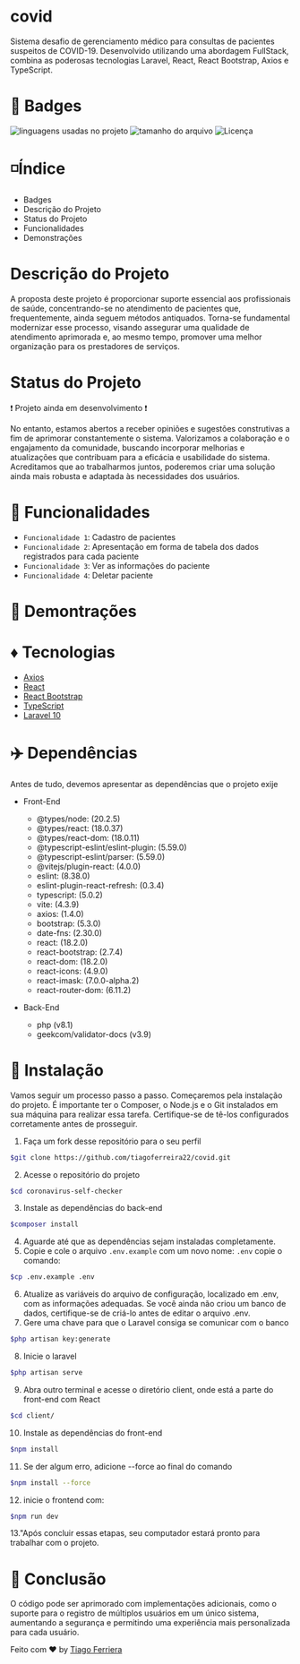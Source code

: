 # covid
Sistema desafio de gerenciamento médico para consultas de pacientes suspeitos de COVID-19. Desenvolvido utilizando uma abordagem FullStack, combina as poderosas tecnologias Laravel, React, React Bootstrap, Axios e TypeScript.

# 🌠 Badges 
<img alt="linguagens usadas no projeto" src="https://img.shields.io/github/languages/count/tiagoferreira22/covid" /> <img alt="tamanho do arquivo" src="https://img.shields.io/github/repo-size/tiagoferreira22/covid" /> <img alt="Licença" src="https://img.shields.io/github/license/tiagoferreira22/covid" />

# ◽️Índice
* Badges
* Descrição do Projeto
* Status do Projeto
* Funcionalidades
* Demonstrações

# Descrição do Projeto
A proposta deste projeto é proporcionar suporte essencial aos profissionais de saúde, concentrando-se no atendimento de pacientes que, frequentemente, ainda seguem métodos antiquados. Torna-se fundamental modernizar esse processo, visando assegurar uma qualidade de atendimento aprimorada e, ao mesmo tempo, promover uma melhor organização para os prestadores de serviços.

# Status do Projeto
:heavy_exclamation_mark: Projeto ainda em desenvolvimento :heavy_exclamation_mark: 

No entanto, estamos abertos a receber opiniões e sugestões construtivas a fim de aprimorar constantemente o sistema. Valorizamos a colaboração e o engajamento da comunidade, buscando incorporar melhorias e atualizações que contribuam para a eficácia e usabilidade do sistema. Acreditamos que ao trabalharmos juntos, poderemos criar uma solução ainda mais robusta e adaptada às necessidades dos usuários.

# :hammer: Funcionalidades 
- `Funcionalidade 1`: Cadastro de pacientes
- `Funcionalidade 2`: Apresentação em forma de tabela dos dados registrados para cada paciente
- `Funcionalidade 3`: Ver as informações do paciente
- `Funcionalidade 4`: Deletar paciente

# 🌻 Demontrações


# ♦️ Tecnologias
- <a href="https://axios-http.com/docs/intro">Axios</a>
- <a href="https://legacy.reactjs.org/docs/getting-started.html">React</a>
- <a href="https://react-bootstrap-v4.netlify.app/getting-started/introduction/">React Bootstrap</a>
- <a href="https://www.typescriptlang.org/docs/">TypeScript</a>
- <a href="https://laravel.com/docs/10.x/readme">Laravel 10</a>

# ✈️ Dependências
Antes de tudo, devemos apresentar as dependências que o projeto exije
* Front-End
    * @types/node: (20.2.5)
    * @types/react: (18.0.37)
    * @types/react-dom: (18.0.11)
    * @typescript-eslint/eslint-plugin: (5.59.0)
    * @typescript-eslint/parser: (5.59.0)
    * @vitejs/plugin-react: (4.0.0)
    * eslint: (8.38.0)
    * eslint-plugin-react-refresh: (0.3.4)
    * typescript: (5.0.2)
    * vite: (4.3.9)
    * axios: (1.4.0)
    * bootstrap: (5.3.0)
    * date-fns: (2.30.0)
    * react: (18.2.0)
    * react-bootstrap: (2.7.4)
    * react-dom: (18.2.0)
    * react-icons: (4.9.0)
    * react-imask: (7.0.0-alpha.2)
    * react-router-dom: (6.11.2)

* Back-End
    * php (v8.1)
    * geekcom/validator-docs (v3.9)

# 🌲 Instalação
Vamos seguir um processo passo a passo. Começaremos pela instalação do projeto. 
É importante ter o Composer, o Node.js e o Git instalados em sua máquina para realizar essa tarefa. Certifique-se de tê-los configurados corretamente antes de prosseguir.

1. Faça um fork desse repositório para o seu perfil
```bash 
$git clone https://github.com/tiagoferreira22/covid.git
```
2. Acesse o repositório do projeto
```bash
$cd coronavirus-self-checker
```
3. Instale as dependências do back-end
```bash 
$composer install
```
4. Aguarde até que as dependências sejam instaladas completamente.
5. Copie e cole o arquivo `.env.example` com um novo nome: `.env`
copie o comando:
```bash
$cp .env.example .env
```
6. Atualize as variáveis do arquivo de configuração, localizado em .env, com as informações adequadas. Se você ainda não criou um banco de dados, certifique-se de criá-lo antes de editar o arquivo .env.
7. Gere uma chave para que o Laravel consiga se comunicar com o banco
```bash
$php artisan key:generate
```
8. Inicie o laravel
```bash
$php artisan serve
```
9. Abra outro terminal e acesse o diretório client, onde está a parte do front-end com React
```bash
$cd client/
```
10. Instale as dependências do front-end
```bash
$npm install
```
11. Se der algum erro, adicione --force ao final do comando
```bash 
$npm install --force
```
12. inicie o frontend com:
```bash
$npm run dev
```
13."Após concluir essas etapas, seu computador estará pronto para trabalhar com o projeto.

# 🎯 Conclusão
O código pode ser aprimorado com implementações adicionais, como o suporte para o registro de múltiplos usuários em um único sistema, aumentando a segurança e permitindo uma experiência mais personalizada para cada usuário.

Feito com ❤️ by <a href="https://github.com/tiagoferreira22">Tiago Ferriera</a>
